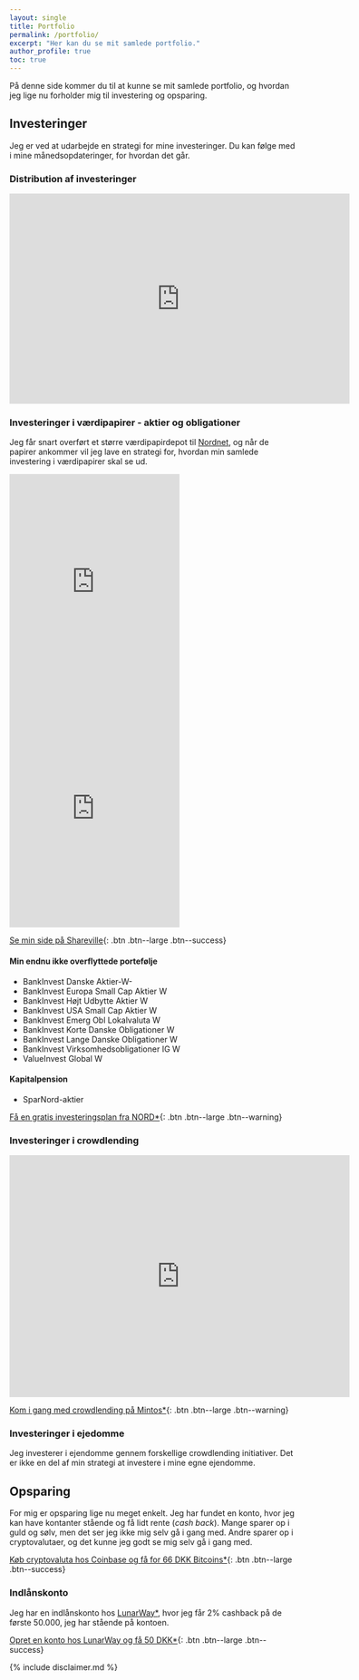 ```yaml
---
layout: single
title: Portfolio
permalink: /portfolio/
excerpt: "Her kan du se mit samlede portfolio."
author_profile: true
toc: true
---
```


På denne side kommer du til at kunne se mit samlede portfolio, og hvordan jeg lige nu forholder mig til investering og opsparing.

## Investeringer

Jeg er ved at udarbejde en strategi for mine investeringer. Du kan følge med i mine månedsopdateringer, for hvordan det går.

### Distribution af investeringer

<iframe width="600" height="371" seamless frameborder="0" scrolling="no" src="https://docs.google.com/spreadsheets/d/e/2PACX-1vQKZZbdj1cM5A4yCXjtjhxowXHoMhioXI-OR-mEPmmGgqQhcSr250VUM8SGVvRkWZziWUYleizmqAC2/pubchart?oid=530543382&amp;format=image"></iframe>

### Investeringer i værdipapirer - aktier og obligationer

Jeg får snart overført et større værdipapirdepot til [Nordnet](/go/nordnet/), og når de papirer ankommer vil jeg lave en strategi for, hvordan min samlede investering i værdipapirer skal se ud.

<iframe src="https://www.shareville.se/widget/portfolio/343009/yield?period=365" height="400" frameborder="0" allowtransparency="true" scrolling="no"></iframe>

<iframe src="https://www.shareville.se/widget/portfolio/343009/positions" height="400" frameborder="0" allowtransparency="true" scrolling="no"></iframe>

[Se min side på Shareville](https://shareville.dk/me/portfolios/343009/positions){: .btn .btn--large .btn--success}

#### Min endnu ikke overflyttede portefølje

- BankInvest Danske Aktier-W-
- BankInvest Europa Small Cap Aktier W
- BankInvest Højt Udbytte Aktier W
- BankInvest USA Small Cap Aktier W
- BankInvest Emerg Obl Lokalvaluta W
- BankInvest Korte Danske Obligationer W	
- BankInvest Lange Danske Obligationer W	
- BankInvest Virksomhedsobligationer IG W	
- ValueInvest Global W

#### Kapitalpension

- SparNord-aktier

[Få en gratis investeringsplan fra NORD*](/go/nord/){: .btn .btn--large .btn--warning}

### Investeringer i crowdlending

<iframe width="600" height="427.012" seamless frameborder="0" scrolling="no" src="https://docs.google.com/spreadsheets/d/e/2PACX-1vQKZZbdj1cM5A4yCXjtjhxowXHoMhioXI-OR-mEPmmGgqQhcSr250VUM8SGVvRkWZziWUYleizmqAC2/pubchart?oid=1157747909&amp;format=image"></iframe>

[Kom i gang med crowdlending på Mintos*](/go/mintos/){: .btn .btn--large .btn--warning}

### Investeringer i ejedomme

Jeg investerer i ejendomme gennem forskellige crowdlending initiativer. Det er ikke en del af min strategi at investere i mine egne ejendomme.

## Opsparing

For mig er opsparing lige nu meget enkelt. Jeg har fundet en konto, hvor jeg kan have kontanter stående og få lidt rente (_cash back_). Mange sparer op i guld og sølv, men det ser jeg ikke mig selv gå i gang med. Andre sparer op i cryptovalutaer, og det kunne jeg godt se mig selv gå i gang med.

[Køb cryptovaluta hos Coinbase og få for 66 DKK Bitcoins*](/go/coinbase/){: .btn .btn--large .btn--success}

### Indlånskonto

Jeg har en indlånskonto hos [LunarWay*](/go/lunarway/), hvor jeg får 2% cashback på de første 50.000, jeg har stående på kontoen. 

[Opret en konto hos LunarWay og få 50 DKK*](/go/lunarway/){: .btn .btn--large .btn--success}

{% include disclaimer.md %}
